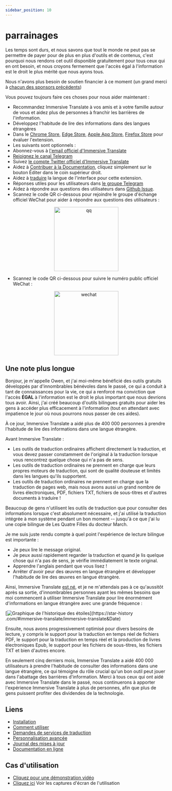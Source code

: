 ```yaml
---
sidebar_position: 10
---
```


# parrainages

Les temps sont durs, et nous savons que tout le monde ne peut pas se permettre de payer pour de plus en plus d'outils et de contenus, c'est pourquoi nous rendons cet outil disponible gratuitement pour tous ceux qui en ont besoin, et nous croyons fermement que l'accès égal à l'information est le droit le plus mérité que nous ayons tous.

Nous n'avons plus besoin de soutien financier à ce moment (un grand merci à [chacun des sponsors précédents](/docs/thanks))

Vous pouvez toujours faire ces choses pour nous aider maintenant :

- Recommandez Immersive Translate à vos amis et à votre famille autour de vous et aidez plus de personnes à franchir les barrières de l'information.
- Développez l'habitude de lire des informations dans des langues étrangères
- Dans le [Chrome Store](https://chrome.google.com/webstore/detail/immersive-translate/bpoadfkcbjbfhfodiogcnhhhpibjhbnh), [Edge Store](https://microsoftedge.microsoft.com/addons/detail/amkbmndfnliijdhojkpoglbnaaahippg), [Apple App Store](https://apps.apple.com/app/id6447957425), [Firefox Store](https://addons.mozilla.org/firefox/addon/immersive-translate/) pour évaluer l'extension.
- Les suivants sont optionnels :
- Abonnez-vous à [l'email officiel d'Immersive Translate](https://immersivetranslate.substack.com/)
- [Rejoignez le canal Telegram](https://t.me/immersivetranslate)
- Suivez [le compte Twitter officiel d'Immersive Translate](https://twitter.com/immersivetran)
- Aidez à [Contribuer à la Documentation](https://immersivetranslate.com/), cliquez simplement sur le bouton Éditer dans le coin supérieur droit.
- Aidez à [traduire](https://crowdin.com/project/immersive-translate) la langue de l'interface pour cette extension.
- Réponses utiles pour les utilisateurs dans [le groupe Telegram](https://t.me/+rq848Z09nehlOTgx)
- Aidez à répondre aux questions des utilisateurs dans [Github Issue](https://github.com/immersive-translate/immersive-translate/issues).
- Scannez le code QR ci-dessous pour rejoindre le groupe d'échange officiel WeChat pour aider à répondre aux questions des utilisateurs :

<div align="center">
<img src="https://s.immersivetranslate.com/static/official-static/assets/wechat-contact.png" width="200" alt="qq"/>
</div>

- Scannez le code QR ci-dessous pour suivre le numéro public officiel WeChat :

<div align="center">
<img src="https://s.immersivetranslate.com/static/official-static/assets/wechat-qrcode.jpg" width="200" alt="wechat"/>
</div>

## Une note plus longue

Bonjour, je m'appelle Owen, et j'ai moi-même bénéficié des outils gratuits développés par d'innombrables bénévoles dans le passé, ce qui a conduit à tant de connaissances pour la vie, ce qui a renforcé ma conviction que l'accès **ÉGAL** à l'information est le droit le plus important que nous devrions tous avoir. Ainsi, j'ai créé beaucoup d'outils bilingues gratuits pour aider les gens à accéder plus efficacement à l'information (tout en attendant avec impatience le jour où nous pourrons nous passer de ces aides).

À ce jour, Immersive Translate a aidé plus de 400 000 personnes à prendre l'habitude de lire des informations dans une langue étrangère.

Avant Immersive Translate :

- Les outils de traduction ordinaires affichent directement la traduction, et vous devez passer constamment de l'original à la traduction lorsque vous rencontrez quelque chose qui n'a pas de sens.
- Les outils de traduction ordinaires ne prennent en charge que leurs propres moteurs de traduction, qui sont de qualité douteuse et limités dans les langues qu'ils supportent.
- Les outils de traduction ordinaires ne prennent en charge que la traduction de pages web, mais nous avons aussi un grand nombre de livres électroniques, PDF, fichiers TXT, fichiers de sous-titres et d'autres documents à traduire !

Beaucoup de gens n'utilisent les outils de traduction que pour consulter des informations lorsque c'est absolument nécessaire, et j'ai utilisé la traduction intégrée à mon système pendant un bon moment -- jusqu'à ce que j'ai lu une copie bilingue de Les Quatre Filles du docteur March.

Je me suis juste rendu compte à quel point l'expérience de lecture bilingue est importante :

- Je peux lire le message original.
- Je peux aussi rapidement regarder la traduction et quand je lis quelque chose qui n'a pas de sens, je vérifie immédiatement le texte original.
- Apprendre l'anglais pendant que vous lisez !
- Arrêter d'avoir peur des œuvres en langue étrangère et développer l'habitude de lire des œuvres en langue étrangère.

Ainsi, Immersive Translate [est né](https://twitter.com/OwenYoungZh/status/1588792579596111872), et je ne m'attendais pas à ce qu'aussitôt après sa sortie, d'innombrables personnes ayant les mêmes besoins que moi commencent à utiliser Immersive Translate pour lire énormément d'informations en langue étrangère avec une grande fréquence :

[![Graphique de l'historique des étoiles](https://api.star-history.com/svg?repos=immersive-translate/immersive-translate\&type=Date)](https://star-history .com/#immersive-translate/immersive-translate\&Date)

Ensuite, nous avons progressivement optimisé pour divers besoins de lecture, y compris le support pour la traduction en temps réel de fichiers PDF, le support pour la traduction en temps réel et la production de livres électroniques Epub, le support pour les fichiers de sous-titres, les fichiers TXT et bien d'autres encore.

En seulement cinq derniers mois, Immersive Translate a aidé 400 000 utilisateurs à prendre l'habitude de consulter des informations dans une langue étrangère, ce qui témoigne du rôle crucial qu'un bon outil peut jouer dans l'abattage des barrières d'information. Merci à tous ceux qui ont aidé avec Immersive Translate dans le passé, nous continuerons à apporter l'expérience Immersive Translate à plus de personnes, afin que plus de gens puissent profiter des dividendes de la technologie.

## Liens

- [Installation](/docs/installation)
- [Comment utiliser](/docs/usage)
- [Demandes de services de traduction](/docs/services)
- [Personnalisation avancée](/docs/advanced)
- [Journal des mises à jour](/docs/CHANGELOG)
- [Documentation en ligne](/docs/installation)

## Cas d'utilisation

- [Cliquez pour une démonstration vidéo](https://www.youtube.com/watch?v=sQevumpUprc)
- [Cliquez ici](/docs/usecase) Voir les captures d'écran de l'utilisation
